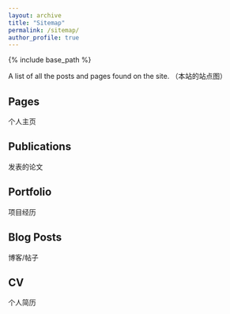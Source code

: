 ```yaml
---
layout: archive
title: "Sitemap"
permalink: /sitemap/
author_profile: true
---
```


{% include base_path %}

A list of all the posts and pages found on the site. （本站的站点图）

<h2>Pages</h2>
个人主页

<h2>Publications</h2>
发表的论文

<h2>Portfolio</h2>
项目经历

<h2>Blog Posts</h2>
博客/帖子

<h2>CV</h2>
个人简历


